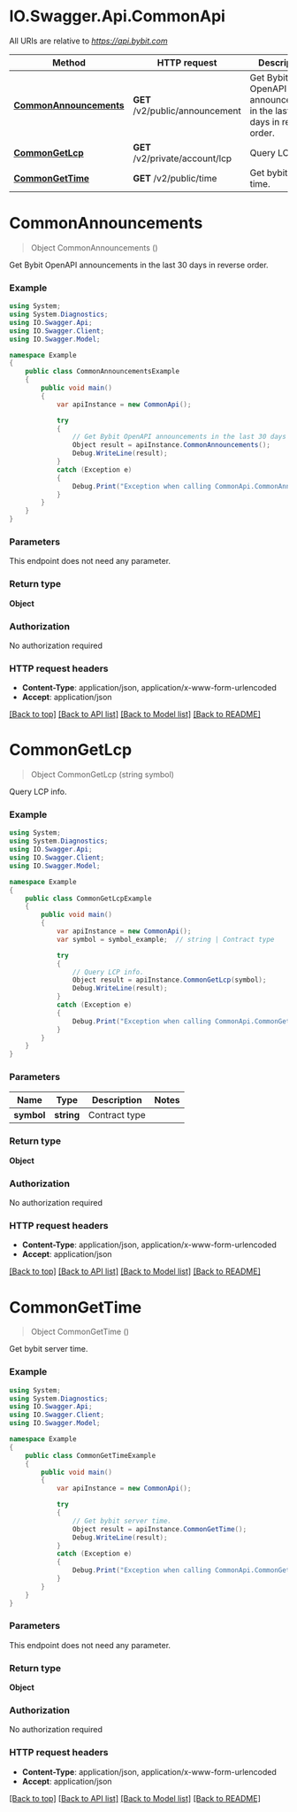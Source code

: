 # IO.Swagger.Api.CommonApi

All URIs are relative to *https://api.bybit.com*

Method | HTTP request | Description
------------- | ------------- | -------------
[**CommonAnnouncements**](CommonApi.md#commonannouncements) | **GET** /v2/public/announcement | Get Bybit OpenAPI announcements in the last 30 days in reverse order.
[**CommonGetLcp**](CommonApi.md#commongetlcp) | **GET** /v2/private/account/lcp | Query LCP info.
[**CommonGetTime**](CommonApi.md#commongettime) | **GET** /v2/public/time | Get bybit server time.


<a name="commonannouncements"></a>
# **CommonAnnouncements**
> Object CommonAnnouncements ()

Get Bybit OpenAPI announcements in the last 30 days in reverse order.

### Example
```csharp
using System;
using System.Diagnostics;
using IO.Swagger.Api;
using IO.Swagger.Client;
using IO.Swagger.Model;

namespace Example
{
    public class CommonAnnouncementsExample
    {
        public void main()
        {
            var apiInstance = new CommonApi();

            try
            {
                // Get Bybit OpenAPI announcements in the last 30 days in reverse order.
                Object result = apiInstance.CommonAnnouncements();
                Debug.WriteLine(result);
            }
            catch (Exception e)
            {
                Debug.Print("Exception when calling CommonApi.CommonAnnouncements: " + e.Message );
            }
        }
    }
}
```

### Parameters
This endpoint does not need any parameter.

### Return type

**Object**

### Authorization

No authorization required

### HTTP request headers

 - **Content-Type**: application/json, application/x-www-form-urlencoded
 - **Accept**: application/json

[[Back to top]](#) [[Back to API list]](../README.md#documentation-for-api-endpoints) [[Back to Model list]](../README.md#documentation-for-models) [[Back to README]](../README.md)

<a name="commongetlcp"></a>
# **CommonGetLcp**
> Object CommonGetLcp (string symbol)

Query LCP info.

### Example
```csharp
using System;
using System.Diagnostics;
using IO.Swagger.Api;
using IO.Swagger.Client;
using IO.Swagger.Model;

namespace Example
{
    public class CommonGetLcpExample
    {
        public void main()
        {
            var apiInstance = new CommonApi();
            var symbol = symbol_example;  // string | Contract type

            try
            {
                // Query LCP info.
                Object result = apiInstance.CommonGetLcp(symbol);
                Debug.WriteLine(result);
            }
            catch (Exception e)
            {
                Debug.Print("Exception when calling CommonApi.CommonGetLcp: " + e.Message );
            }
        }
    }
}
```

### Parameters

Name | Type | Description  | Notes
------------- | ------------- | ------------- | -------------
 **symbol** | **string**| Contract type | 

### Return type

**Object**

### Authorization

No authorization required

### HTTP request headers

 - **Content-Type**: application/json, application/x-www-form-urlencoded
 - **Accept**: application/json

[[Back to top]](#) [[Back to API list]](../README.md#documentation-for-api-endpoints) [[Back to Model list]](../README.md#documentation-for-models) [[Back to README]](../README.md)

<a name="commongettime"></a>
# **CommonGetTime**
> Object CommonGetTime ()

Get bybit server time.

### Example
```csharp
using System;
using System.Diagnostics;
using IO.Swagger.Api;
using IO.Swagger.Client;
using IO.Swagger.Model;

namespace Example
{
    public class CommonGetTimeExample
    {
        public void main()
        {
            var apiInstance = new CommonApi();

            try
            {
                // Get bybit server time.
                Object result = apiInstance.CommonGetTime();
                Debug.WriteLine(result);
            }
            catch (Exception e)
            {
                Debug.Print("Exception when calling CommonApi.CommonGetTime: " + e.Message );
            }
        }
    }
}
```

### Parameters
This endpoint does not need any parameter.

### Return type

**Object**

### Authorization

No authorization required

### HTTP request headers

 - **Content-Type**: application/json, application/x-www-form-urlencoded
 - **Accept**: application/json

[[Back to top]](#) [[Back to API list]](../README.md#documentation-for-api-endpoints) [[Back to Model list]](../README.md#documentation-for-models) [[Back to README]](../README.md)

